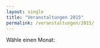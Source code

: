 ```yaml
---
layout: single
title: "Veranstaltungen 2015"
permalink: /veranstaltungen/2015/
---
```


Wähle einen Monat:

